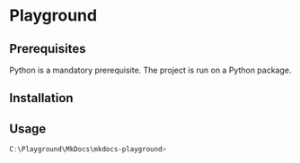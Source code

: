 # Playground

## Prerequisites
Python is a mandatory prerequisite. The project is run on a Python package.

## Installation


## Usage

```powershell
C:\Playground\MkDocs\mkdocs-playground> 
